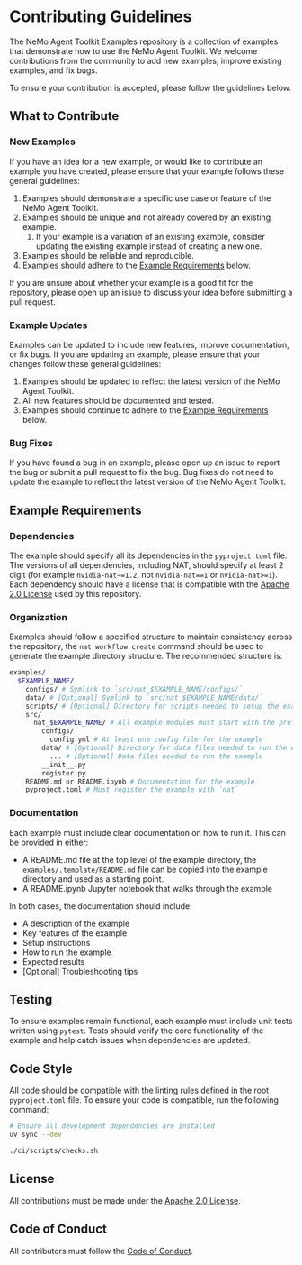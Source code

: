<!--
SPDX-FileCopyrightText: Copyright (c) 2025, NVIDIA CORPORATION & AFFILIATES. All rights reserved.
SPDX-License-Identifier: Apache-2.0

Licensed under the Apache License, Version 2.0 (the "License");
you may not use this file except in compliance with the License.
You may obtain a copy of the License at

http://www.apache.org/licenses/LICENSE-2.0

Unless required by applicable law or agreed to in writing, software
distributed under the License is distributed on an "AS IS" BASIS,
WITHOUT WARRANTIES OR CONDITIONS OF ANY KIND, either express or implied.
See the License for the specific language governing permissions and
limitations under the License.
-->


# Contributing Guidelines

The NeMo Agent Toolkit Examples repository is a collection of examples that demonstrate how to use the NeMo Agent Toolkit. We welcome contributions from the community to add new examples, improve existing examples, and fix bugs.

To ensure your contribution is accepted, please follow the guidelines below.

## What to Contribute

### New Examples

If you have an idea for a new example, or would like to contribute an example you have created, please ensure that your example follows these general guidelines:

1. Examples should demonstrate a specific use case or feature of the NeMo Agent Toolkit.
2. Examples should be unique and not already covered by an existing example.
   1. If your example is a variation of an existing example, consider updating the existing example instead of creating a new one.
3. Examples should be reliable and reproducible.
4. Examples should adhere to the [Example Requirements](#example-requirements) below.

If you are unsure about whether your example is a good fit for the repository, please open up an issue to discuss your idea before submitting a pull request.

### Example Updates

Examples can be updated to include new features, improve documentation, or fix bugs. If you are updating an example, please ensure that your changes follow these general guidelines:

1. Examples should be updated to reflect the latest version of the NeMo Agent Toolkit.
2. All new features should be documented and tested.
3. Examples should continue to adhere to the [Example Requirements](#example-requirements) below.

### Bug Fixes

If you have found a bug in an example, please open up an issue to report the bug or submit a pull request to fix the bug. Bug fixes do not need to update the example to reflect the latest version of the NeMo Agent Toolkit.

## Example Requirements

### Dependencies
The example should specify all its dependencies in the `pyproject.toml` file. The versions of all dependencies, including NAT, should specify at least 2 digit (for example `nvidia-nat~=1.2`, not `nvidia-nat==1` or `nvidia-nat>=1`). Each dependency should have a license that is compatible with the [Apache 2.0 License](https://www.apache.org/licenses/LICENSE-2.0) used by this repository.

### Organization
Examples should follow a specified structure to maintain consistency across the repository, the `nat workflow create` command should be used to generate the example directory structure. The recommended structure is:
```bash
examples/
  $EXAMPLE_NAME/
    configs/ # Symlink to `src/nat_$EXAMPLE_NAME/configs/`
    data/ # [Optional] Symlink to `src/nat_$EXAMPLE_NAME/data/`
    scripts/ # [Optional] Directory for scripts needed to setup the example
    src/
      nat_$EXAMPLE_NAME/ # All example modules must start with the prefix `nat_`
        configs/
          config.yml # At least one config file for the example
        data/ # [Optional] Directory for data files needed to run the example
          ... # [Optional] Data files needed to run the example
        __init__.py
        register.py
    README.md or README.ipynb # Documentation for the example
    pyproject.toml # Must register the example with `nat`
```

### Documentation
Each example must include clear documentation on how to run it. This can be provided in either:
- A README.md file at the top level of the example directory, the `examples/.template/README.md` file can be copied into the example directory and used as a starting point.
- A README.ipynb Jupyter notebook that walks through the example

In both cases, the documentation should include:

- A description of the example
- Key features of the example
- Setup instructions
- How to run the example
- Expected results
- [Optional] Troubleshooting tips

## Testing
To ensure examples remain functional, each example must include unit tests written using `pytest`. Tests should verify the core functionality of the example and help catch issues when dependencies are updated.

## Code Style
All code should be compatible with the linting rules defined in the root `pyproject.toml` file. To ensure your code is compatible, run the following command:

```bash
# Ensure all development dependencies are installed
uv sync --dev

./ci/scripts/checks.sh
```

## License
All contributions must be made under the [Apache 2.0 License](https://www.apache.org/licenses/LICENSE-2.0).

## Code of Conduct
All contributors must follow the [Code of Conduct](CODE-OF-CONDUCT.md).
